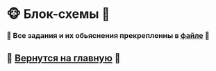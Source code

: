 # 🐵 Блок-схемы 🙊
### 🙈 Все задания и их обьяснения прекрепленны в [файле](https://github.com/lkaboba27/-/blob/block/block_file.md) 🙉
## 🐒 [Вернутся на главную](https://github.com/lkaboba27/-/tree/main) 🐒
